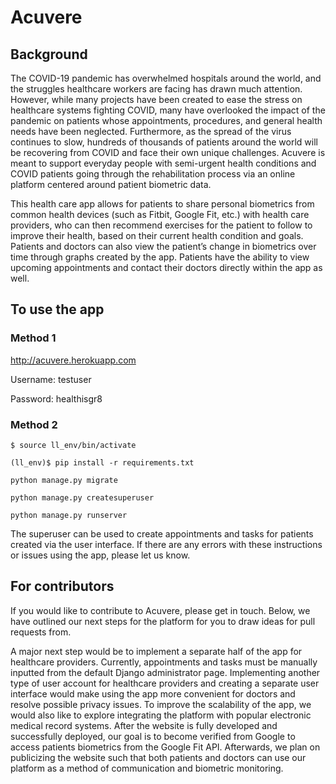 # Acuvere
## Background
The COVID-19 pandemic has overwhelmed hospitals around the world, and the struggles healthcare workers are facing has drawn much attention. However, while many projects have been created to ease the stress on healthcare systems fighting COVID, many have overlooked the impact of the pandemic on patients whose appointments, procedures, and general health needs have been neglected. Furthermore, as the spread of the virus continues to slow, hundreds of thousands of patients around the world will be recovering from COVID and face their own unique challenges. Acuvere is meant to support everyday people with semi-urgent health conditions and COVID patients going through the rehabilitation process via an online platform centered around patient biometric data.

This health care app allows for patients to share personal biometrics from common health devices (such as Fitbit, Google Fit, etc.) with health care providers, who can then recommend exercises for the patient to follow to improve their health, based on their current health condition and goals. Patients and doctors can also view the patient’s change in biometrics over time through graphs created by the app. Patients have the ability to view upcoming appointments and contact their doctors directly within the app as well.

## To use the app
### Method 1

http://acuvere.herokuapp.com  

Username: testuser  

Password: healthisgr8  

### Method 2

`$ source ll_env/bin/activate`  

`(ll_env)$ pip install -r requirements.txt`  

`python manage.py migrate`  

`python manage.py createsuperuser`  

`python manage.py runserver`

The superuser can be used to create appointments and tasks for patients created via the user interface. If there are any errors with these instructions or issues using the app, please let us know.

## For contributors
If you would like to contribute to Acuvere, please get in touch. Below, we have outlined our next steps for the platform for you to draw ideas for pull requests from.

A major next step would be to implement a separate half of the app for healthcare providers. Currently, appointments and tasks must be manually inputted from the default Django administrator page. Implementing another type of user account for healthcare providers and creating a separate user interface would make using the app more convenient for doctors and resolve possible privacy issues. To improve the scalability of the app, we would also like to explore integrating the platform with popular electronic medical record systems. After the website is fully developed and successfully deployed, our goal is to become verified from Google to access patients biometrics from the Google Fit API. Afterwards, we plan on publicizing the website such that both patients and doctors can use our platform as a method of communication and biometric monitoring.
